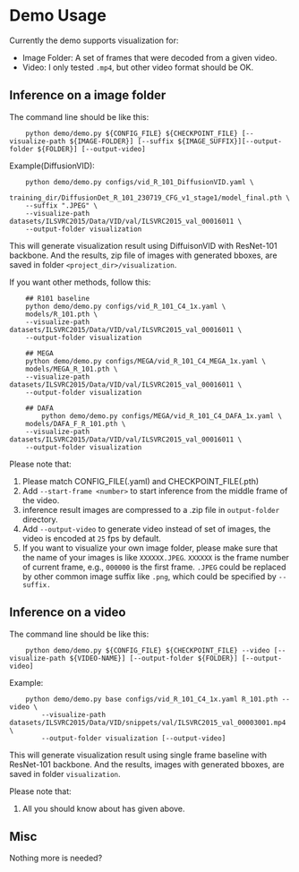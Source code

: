 # Demo Usage

Currently the demo supports visualization for:
- Image Folder: A set of frames that were decoded from a given video.
- Video: I only tested `.mp4`, but other video format should be OK.

## Inference on a image folder

The command line should be like this:
```shell
    python demo/demo.py ${CONFIG_FILE} ${CHECKPOINT_FILE} [--visualize-path ${IMAGE-FOLDER}] [--suffix ${IMAGE_SUFFIX}][--output-folder ${FOLDER}] [--output-video]
``` 
Example(DiffusionVID):
```shell        
    python demo/demo.py configs/vid_R_101_DiffusionVID.yaml \
    training_dir/DiffusionDet_R_101_230719_CFG_v1_stage1/model_final.pth \
    --suffix ".JPEG" \
    --visualize-path datasets/ILSVRC2015/Data/VID/val/ILSVRC2015_val_00016011 \
    --output-folder visualization
```
This will generate visualization result using DiffuisonVID with ResNet-101 backbone. And the results, zip file of images with generated bboxes, are saved in folder `<project_dir>/visualization`. 

If you want other methods, follow this:
```shell     
    ## R101 baseline
    python demo/demo.py configs/vid_R_101_C4_1x.yaml \
    models/R_101.pth \
    --visualize-path datasets/ILSVRC2015/Data/VID/val/ILSVRC2015_val_00016011 \
    --output-folder visualization

    ## MEGA
    python demo/demo.py configs/MEGA/vid_R_101_C4_MEGA_1x.yaml \
    models/MEGA_R_101.pth \
    --visualize-path datasets/ILSVRC2015/Data/VID/val/ILSVRC2015_val_00016011 \
    --output-folder visualization

    ## DAFA
        python demo/demo.py configs/MEGA/vid_R_101_C4_DAFA_1x.yaml \
    models/DAFA_F_R_101.pth \
    --visualize-path datasets/ILSVRC2015/Data/VID/val/ILSVRC2015_val_00016011 \
    --output-folder visualization
```

Please note that:
1) Please match CONFIG_FILE(.yaml) and CHECKPOINT_FILE(.pth)
2) Add `--start-frame <number>` to start inference from the middle frame of the video.
3) inference result images are compressed to a .zip file in `output-folder` directory.
2) Add `--output-video` to generate video instead of set of images, the video is encoded at `25` fps by default.
3) If you want to visualize your own image folder, please make sure that the name of your images is like `XXXXXX.JPEG`. `XXXXXX` is the frame number of current frame, e.g., `000000` is the first frame. `.JPEG` could be replaced by other common image suffix like `.png`, which could be specified by `--suffix.`

## Inference on a video

The command line should be like this:
```shell
    python demo/demo.py ${CONFIG_FILE} ${CHECKPOINT_FILE} --video [--visualize-path ${VIDEO-NAME}] [--output-folder ${FOLDER}] [--output-video]
``` 
Example:
```shell
    python demo/demo.py base configs/vid_R_101_C4_1x.yaml R_101.pth --video \
        --visualize-path datasets/ILSVRC2015/Data/VID/snippets/val/ILSVRC2015_val_00003001.mp4 \
        --output-folder visualization [--output-video]
```
This will generate visualization result using single frame baseline with ResNet-101 backbone. And the results, images with generated bboxes, are saved in folder `visualization`. 

Please note that:
1) All you should know about has given above.

## Misc

Nothing more is needed?